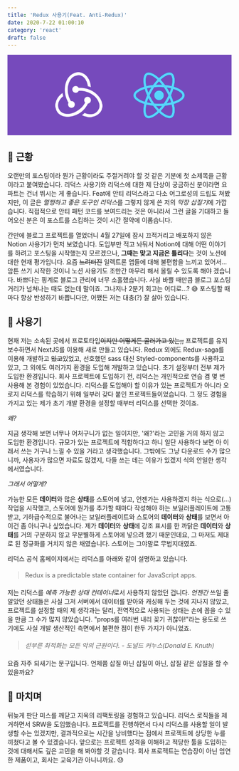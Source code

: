 ```yaml
---
title: 'Redux 사용기(Feat. Anti-Redux)'
date: 2020-7-22 01:00:10
category: 'react'
draft: false
---
```


![](./images/redux-react.png)

## 🌵 근황

오랜만의 포스팅이라 뭔가 근황이라도 주절거려야 할 것 같은 기분에 첫 소제목을 근황이라고 붙여봤습니다. 리덕스 사용기와 리덕스에 대한 제 단상이 궁금하신 분이라면 요 파트는 건너 뛰시는 게 좋습니다. Feat에 안티 리덕스라고 다소 어그로성의 드립도 쳐봤지만, 이 글은 *멀쩡하고 좋은 도구인 리덕스*를 그렇지 않게 쓴 저의 *막장 삽질기*에 가깝습니다. 직접적으로 안티 패턴 코드를 보여드리는 것은 아니라서 그런 글을 기대하고 들어오신 분은 이 포스트를 스킵하는 것이 시간 절약에 이롭습니다.

간만에 블로그 프로젝트를 열었더니 4월 27일에 잠시 끄적거리고 배포하지 않은 Notion 사용기가 먼저 보였습니다. 도입부만 적고 놔둬서 Notion에 대해 어떤 이야기를 하려고 포스팅을 시작했는지 모르겠으나, **그때는 맞고 지금은 틀리다**는 것이 노션에 대한 현재 평가입니다. 요즘 ~~느려터진~~ 일렉트론 앱들에 대해 불편함을 느끼고 있어서... 암튼 쓰기 시작한 것이니 노션 사용기도 조만간 마무리 해서 올릴 수 있도록 해야 겠습니다. 바쁘다는 핑계로 블로그 관리에 너무 소홀했습니다. 사실 바쁠 때만큼 블로그 포스팅 거리가 넘쳐나는 때도 없는데 말이죠. 그나저나 2분기 회고는 어디로...? 😅 포스팅할 때마다 항상 반성하기 바쁩니다만, 어쨌든 저는 대충(?) 잘 살아 있습니다.

## 📝 사용기

현재 저는 소속된 곳에서 프로토타입~~이지만 어떻게든 굴러가고 있는;;~~ 프로젝트를 유지 보수하면서 NextJS를 이용해 새로 만들고 있습니다. Redux 외에도 Redux-saga를 이용해 개발하고 ~~있고~~있었고, 선호했던 sass 대신 Styled-components를 사용하고 있고, 그 외에도 여러가지 환경을 도입해 개발하고 있습니다. 초기 설정부터 전부 제가 도입한 환경입니다. 회사 프로젝트에 도입하기 전, 리덕스는 개인적으로 연습 겸 몇 번 사용해 본 경험이 있었습니다. 리덕스를 도입해야 할 이유가 있는 프로젝트가 아니라 오로지 리덕스를 학습하기 위해 일부러 갖다 붙인 프로젝트들이었습니다. 그 정도 경험을 가지고 있는 제가 초기 개발 환경을 설정할 때부터 리덕스를 선택한 것이죠.

_왜?_

지금 생각해 보면 너무나 어처구니가 없는 일이지만, '왜?'라는 고민을 거의 하지 않고 도입한 환경입니다. 규모가 있는 프로젝트에 적합하다고 하니 일단 사용하다 보면 아 이래서 쓰는 거구나 느낄 수 있을 거라고 생각했습니다. 그밖에도 그냥 다운로드 수가 많으니까, 사용자가 많으면 자료도 많겠지, 다들 쓰는 데는 이유가 있겠지 식의 안일한 생각에서였습니다.

_그래서 어떻게?_

가능한 모든 **데이터**와 많은 **상태**를 스토어에 넣고, 언젠가는 사용하겠지 하는 식으로(...) 작업을 시작했고, 스토어에 뭔가를 추가할 때마다 작성해야 하는 보일러플레이트에 고통 받고, 기하급수적으로 불어나는 보일러플레이트와 스토어의 **데이터**와 **상태**를 보면서 아 이건 좀 아니구나 싶었습니다. 제가 **데이터**와 **상태**에 강조 표시를 한 까닭은 **데이터**와 **상태**를 거의 구분하지 않고 무분별하게 스토어에 넣으려 했기 때문인데요, 그 마저도 제대로 된 정규화를 거치지 않은 채였습니다. 스토어는 그야말로 무법지대였죠.

리덕스 공식 홈페이지에서는 리덕스를 아래와 같이 설명하고 있습니다.

####

> Redux is a predictable state container for JavaScript apps.

####

저는 리덕스를 *예측 가능한 상태 컨테이너*로서 사용하지 않았던 겁니다. _언젠간_ 쓰일 줄 알았던 상태들은 사실 그저 서버에서 데이터를 받아와 캐싱해 두는 것에 지나지 않았고, 프로젝트를 설정할 때의 제 생각과는 달리, 전역적으로 사용되는 상태는 손에 꼽을 수 있을 만큼 그 수가 많지 않았습니다. "props를 여러번 내리 꽂기 귀찮아!"라는 용도로 쓰기에도 사실 개발 생산적인 측면에서 불편한 점이 한두 가지가 아니었죠.

####

> _섣부른 최적화는 모든 악의 근원이다. - 도널드 커누스(Donald E. Knuth)_

####

요즘 자주 되새기는 문구입니다. 언제쯤 삽질 아닌 삽질이 아닌, 삽질 같은 삽질을 할 수 있을까요?

## 💬 마치며

뒤늦게 판단 미스를 깨닫고 지옥의 리팩토링을 경험하고 있습니다. 리덕스 로직들을 제거하면서 SRW을 도입했습니다. 프로젝트를 진행하면서 다시 리덕스를 사용할 일이 발생할 수는 있겠지만, 결과적으로는 시간을 낭비했다는 점에서 프로젝트에 상당한 누를 끼쳤다고 볼 수 있겠습니다. 앞으로는 프로젝트 성격을 이해하고 적당한 툴을 도입하는 것에 대해서도 깊은 고민을 해 봐야할 것 같습니다. 회사 프로젝트는 연습장이 아닌 엄연한 제품이고, 회사는 교육기관 아니니까요. 😓
